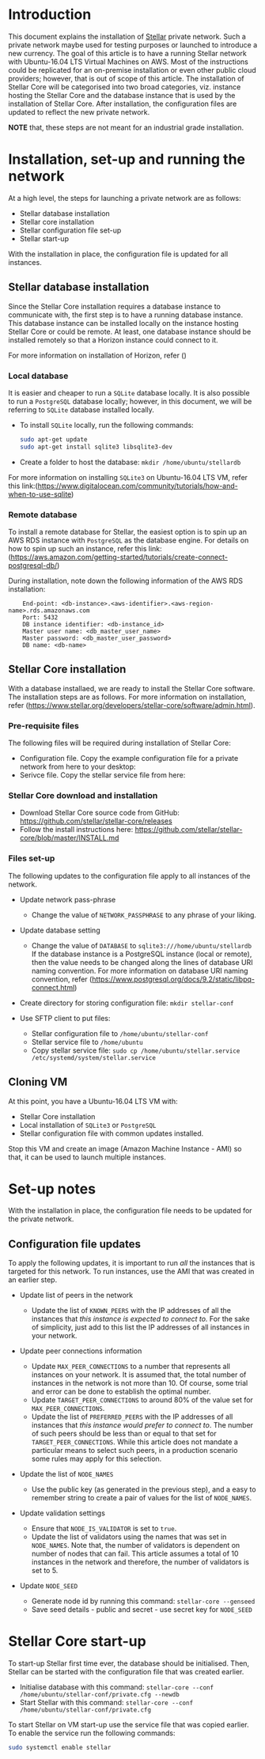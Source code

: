 # Introduction
This document explains the installation of [Stellar](https://www.stellar.org) private network. Such a private network maybe used for testing purposes or launched to introduce a new currency. The goal of this article is to have a running Stellar network with Ubuntu-16.04 LTS Virtual Machines on AWS. Most of the instructions could be replicated for an on-premise installation or even other public cloud providers; however, that is out of scope of this article. The installation of Stellar Core will be categorised into two broad categories, viz. instance hosting the Stellar Core and the database instance that is used by the installation of Stellar Core. After installation, the configuration files are updated to reflect the new private network.

**NOTE** that, these steps are not meant for an industrial grade installation.

# Installation, set-up and running the network
At a high level, the steps for launching a private network are as follows:

* Stellar database installation
* Stellar core installation
* Stellar configuration file set-up
* Stellar start-up

With the installation in place, the configuration file is updated for all instances.

## Stellar database installation
Since the Stellar Core installation requires a database instance to communicate with, the first step is to have a running database instance. This database instance can be installed locally on the instance hosting Stellar Core or could be remote. At least, one database instance should be installed remotely so that a Horizon instance could connect to it.

For more information on installation of Horizon, refer ()

### Local database
It is easier and cheaper to run a `SQLite` database locally. It is also possible to run a `PostgreSQL` database locally; however, in this document, we will be referring to `SQLite` database installed locally.

* To install `SQLite` locally, run the following commands:
    ```bash 
    sudo apt-get update
    sudo apt-get install sqlite3 libsqlite3-dev
    ```

* Create a folder to host the database: `mkdir /home/ubuntu/stellardb`

For more information on installing `SQLite3` on Ubuntu-16.04 LTS VM, refer this link:(https://www.digitalocean.com/community/tutorials/how-and-when-to-use-sqlite)

### Remote database
To install a remote database for Stellar, the easiest option is to spin up an AWS RDS instance with `PostgreSQL` as the database engine. For details on how to spin up such an instance, refer this link:(https://aws.amazon.com/getting-started/tutorials/create-connect-postgresql-db/)

During installation, note down the following information of the AWS RDS installation:

 		End-point: <db-instance>.<aws-identifier>.<aws-region-name>.rds.amazonaws.com
 		Port: 5432
 		DB instance identifier: <db-instance_id>
 		Master user name: <db_master_user_name>
 		Master password: <db_master_user_password>
 		DB name: <db-name>
          
## Stellar Core installation
With a database installaed, we are ready to install the Stellar Core software. The installation steps are as follows. For more information on installation, refer (https://www.stellar.org/developers/stellar-core/software/admin.html).

### Pre-requisite files
The following files will be required during installation of Stellar Core:      
* Configuration file. Copy the example configuration file for a private network from here to your desktop: 
* Serivce file. Copy the stellar service file from here:      

### Stellar Core download and installation
* Download Stellar Core source code from GitHub: https://github.com/stellar/stellar-core/releases
* Follow the install instructions here: https://github.com/stellar/stellar-core/blob/master/INSTALL.md

### Files set-up
The following updates to the configuration file apply to all instances of the network.

* Update network pass-phrase
    * Change the value of `NETWORK_PASSPHRASE` to any phrase of your liking.

* Update database setting
    * Change the value of `DATABASE` to `sqlite3:///home/ubuntu/stellardb` If the database instance is a PostgreSQL instance (local or remote), then the value needs to be changed along the lines of database URI naming convention. For more information on database URI naming convention, refer (https://www.postgresql.org/docs/9.2/static/libpq-connect.html)

* Create directory for storing configuration file: `mkdir stellar-conf`
* Use SFTP client to put files:
    * Stellar configuration file to `/home/ubuntu/stellar-conf`
    * Stellar service file to `/home/ubuntu`
    * Copy stellar service file: `sudo cp /home/ubuntu/stellar.service /etc/systemd/system/stellar.service`

## Cloning VM
At this point, you have a Ubuntu-16.04 LTS VM with:
* Stellar Core installation 
* Local installation of `SQLite3` or `PostgreSQL`
* Stellar configuration file with common updates installed.

Stop this VM and create an image (Amazon Machine Instance - AMI) so that, it can be used to launch multiple instances.

# Set-up notes
With the installation in place, the configuration file needs to be updated for the private network.

## Configuration file updates     
To apply the following updates, it is important to run *all* the instances that is targeted for this network. To run instances, use the AMI that was created in an earlier step.

* Update list of peers in the network
    * Update the list of `KNOWN_PEERS` with the IP addresses of all the instances that _this instance is expected to connect to._ For the sake of simplicity, just add to this list the IP addresses of all instances in your network.

* Update peer connections information
    * Update `MAX_PEER_CONNECTIONS` to a number that represents all instances on your network. It is assumed that, the total number of instances in the network is not more than 10. Of course, some trial and error can be done to establish the optimal number.
    * Update `TARGET_PEER_CONNECTIONS` to around 80% of the value set for `MAX_PEER_CONNECTIONS`.
    * Update the list of `PREFERRED_PEERS` with the IP addresses of all instances that _this instance would prefer to connect to_. The number of such peers should be less than or equal to that set for `TARGET_PEER_CONNECTIONS`. While this article does not mandate a particular means to select such peers, in a production scenario some rules may apply for this selection.

* Update the list of `NODE_NAMES`
    * Use the public key (as generated in the previous step), and a easy to remember string to create a pair of values for the list of `NODE_NAMES`.
        
* Update validation settings
    * Ensure that `NODE_IS_VALIDATOR` is set to `true`.
    * Update the list of validators using the names that was set in `NODE_NAMES`. Note that, the number of validators is dependent on number of nodes that can fail. This article assumes a total of 10 instances in the network and therefore, the number of validators is set to 5.
* Update `NODE_SEED`
    * Generate node id by running this command: `stellar-core --genseed`
    * Save seed details - public and secret - use secret key for `NODE_SEED`

# Stellar Core start-up
To start-up Stellar first time ever, the database should be initialised. Then, Stellar can be started with the configuration file that was created earlier.

* Initialise database with this command: `stellar-core --conf /home/ubuntu/stellar-conf/private.cfg --newdb`
* Start Stellar with this command: `stellar-core --conf /home/ubuntu/stellar-conf/private.cfg`

To start Stellar on VM start-up use the service file that was copied earlier. To enable the service run the following commands:
```bash
sudo systemctl enable stellar
```

